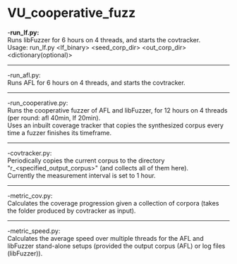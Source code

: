 # VU_cooperative_fuzz

-<strong>run_lf.py:</strong><br>
Runs libFuzzer for 6 hours on 4 threads, and starts the covtracker.<br>
Usage: run_lf.py <lf_binary> <seed_corp_dir> <out_corp_dir> <dictionary(optional)>

<hr>

-run_afl.py:<br>
Runs AFL for 6 hours on 4 threads, and starts the covtracker.<br>

<hr>

-run_cooperative.py:<br>
Runs the cooperative fuzzer of AFL and libFuzzer, for 12 hours on 4 threads (per round: afl 40min, lf 20min). <br>
Uses an inbuilt coverage tracker that copies the synthesized corpus every time a fuzzer finishes its timeframe.<br>

<hr>

-covtracker.py:<br>
Periodically copies the current corpus to the directory "r_<specified_output_corpus>" (and collects all of them here).<br> Currently the measurement interval is set to 1 hour.

<hr>

-metric_cov.py:<br>
Calculates the coverage progression given a collection of corpora (takes the folder produced by covtracker as input).<br>

<hr>

-metric_speed.py:<br>
Calculates the average speed over multiple threads for the AFL and libFuzzer stand-alone setups (provided the output corpus (AFL) or log files (libFuzzer)). <br>


